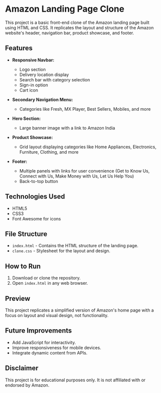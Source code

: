 # Amazon Landing Page Clone

This project is a basic front-end clone of the Amazon landing page built using HTML and CSS. It replicates the layout and structure of the Amazon website's header, navigation bar, product showcase, and footer.

## Features

- **Responsive Navbar:**
  - Logo section
  - Delivery location display
  - Search bar with category selection
  - Sign-in option
  - Cart icon

- **Secondary Navigation Menu:**
  - Categories like Fresh, MX Player, Best Sellers, Mobiles, and more

- **Hero Section:**
  - Large banner image with a link to Amazon India

- **Product Showcase:**
  - Grid layout displaying categories like Home Appliances, Electronics, Furniture, Clothing, and more

- **Footer:**
  - Multiple panels with links for user convenience (Get to Know Us, Connect with Us, Make Money with Us, Let Us Help You)
  - Back-to-top button

## Technologies Used

- HTML5
- CSS3
- Font Awesome for icons

## File Structure

- `index.html` - Contains the HTML structure of the landing page.
- `clone.css` - Stylesheet for the layout and design.

## How to Run

1. Download or clone the repository.
2. Open `index.html` in any web browser.

## Preview

This project replicates a simplified version of Amazon's home page with a focus on layout and visual design, not functionality.

## Future Improvements

- Add JavaScript for interactivity.
- Improve responsiveness for mobile devices.
- Integrate dynamic content from APIs.

## Disclaimer

This project is for educational purposes only. It is not affiliated with or endorsed by Amazon.

